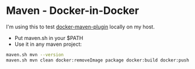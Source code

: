 # Maven - Docker-in-Docker

I'm using this to test [docker-maven-plugin](https://github.com/spotify/docker-maven-plugin) locally on my host.

* Put maven.sh in your $PATH
* Use it in any maven project:

```bash
maven.sh mvn --version
maven.sh mvn clean docker:removeImage package docker:build docker:push
```
